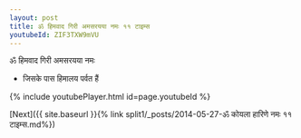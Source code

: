 ```yaml
---
layout: post
title: ॐ हिमवाद गिरी अमसरयया नमः ११ टाइम्स
youtubeId: ZIF3TXW9mVU
---
```

 
 
 ॐ हिमवाद गिरी अमसरयया नमः  
 
 -  जिसके पास हिमालय पर्वत हैं 
 
  
 
  
 
 
 
 
 
 


{% include youtubePlayer.html id=page.youtubeId %}
 
[Next]({{ site.baseurl }}{% link  split1/_posts/2014-05-27-ॐ कोयला हारिणे नमः ११ टाइम्स.md%})
 
